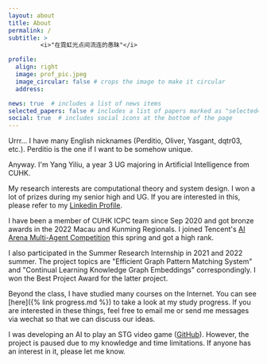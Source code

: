 ```yaml
---
layout: about
title: About
permalink: /
subtitle: >
         <i>"在霓虹光点间流连的愚昧"</i>

profile:
  align: right
  image: prof_pic.jpeg
  image_circular: false # crops the image to make it circular
  address: 

news: true  # includes a list of news items
selected_papers: false # includes a list of papers marked as "selected={true}"
social: true  # includes social icons at the bottom of the page
---
```


Urrr... I have many English nicknames (Perditio, Oliver, Yasgant, dqtr03, etc.). Perditio is the one if I want to be somehow unique.

Anyway. I'm Yang Yiliu, a year 3 UG majoring in Artificial Intelligence from CUHK.

My research interests are computational theory and system design. I won a lot of prizes during my senior high and UG. If you are interested in this, please refer to my [Linkedin Profile](https://www.linkedin.com/in/yyiliu).

I have been a member of CUHK ICPC team since Sep 2020 and got bronze awards in the 2022 Macau and Kunming Regionals. I joined Tencent's [AI Arena Multi-Agent Competition](https://aiarena.tencent.com/aiarena/en/match/fisu) this spring and got a high rank.

I also participated in the Summer Research Internship in 2021 and 2022 summer. The project topics are "Efficient Graph Pattern Matching System" and "Continual Learning Knowledge Graph Embeddings" correspondingly. I won the Best Project Award for the latter project.

Beyond the class, I have studied many courses on the Internet. You can see [here]({% link progress.md %}) to take a look at my study progress. If you are interested in these things, feel free to email me or send me messages via wechat so that we can discuss our ideas.

I was developing an AI to play an STG video game ([GitHub](https://github.com/Yasgant/project-nmnbns)). However, the project is paused due to my knowledge and time limitations. If anyone has an interest in it, please let me know.
